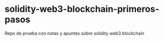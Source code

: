# solidity-web3-blockchain-primeros-pasos
Repo de prueba con notas y apuntes sobre solidity web3 blockchain
